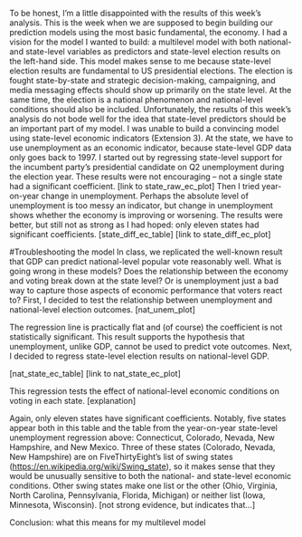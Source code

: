 To be honest, I’m a little disappointed with the results of this week’s analysis. This is the week when we are supposed to begin building our prediction models using the most basic fundamental, the economy. I had a vision for the model I wanted to build: a multilevel model with both national- and state-level variables as predictors and state-level election results on the left-hand side. This model makes sense to me because state-level election results are fundamental to US presidential elections. The election is fought state-by-state and strategic decision-making, campaigning, and media messaging effects should show up primarily on the state level. At the same time, the election is a national phenomenon and national-level conditions should also be included.
Unfortunately, the results of this week’s analysis do not bode well for the idea that state-level predictors should be an important part of my model. I was unable to build a convincing model using state-level economic indicators (Extension 3). At the state, we have to use unemployment as an economic indicator, because state-level GDP data only goes back to 1997. I started out by regressing state-level support for the incumbent party’s presidential candidate on Q2 unemployment during the election year. These results were not encouraging – not a single state had a significant coefficient. [link to state_raw_ec_plot]
Then I tried year-on-year change in unemployment. Perhaps the absolute level of unemployment is too messy an indicator, but change in unemployment shows whether the economy is improving or worsening. The results were better, but still not as strong as I had hoped: only eleven states had significant coefficients.
[state_diff_ec_table]
[link to state_diff_ec_plot]

#Troubleshooting the model
In class, we replicated the well-known result that GDP can predict national-level popular vote reasonably well. What is going wrong in these models? Does the relationship between the economy and voting break down at the state level? Or is unemployment just a bad way to capture those aspects of economic performance that voters react to? 
First, I decided to test the relationship between unemployment and national-level election outcomes. 
[nat_unem_plot]

The regression line is practically flat and (of course) the coefficient is not statistically significant. This result supports the hypothesis that unemployment, unlike GDP, cannot be used to predict vote outcomes. Next, I decided to regress state-level election results on national-level GDP.

[nat_state_ec_table]
[link to nat_state_ec_plot]

This regression tests the effect of national-level economic conditions on voting in each state. [explanation]


Again, only eleven states have significant coefficients. Notably, five states appear both in this table and the table from the year-on-year state-level unemployment regression above: Connecticut, Colorado, Nevada, New Hampshire, and New Mexico. Three of these states (Colorado, Nevada, New Hampshire) are on FiveThirtyEight’s list of swing states (https://en.wikipedia.org/wiki/Swing_state), so it makes sense that they would be unusually sensitive to both the national- and state-level economic conditions. Other swing states make one list or the other (Ohio, Virginia, North Carolina, Pennsylvania, Florida, Michigan) or neither list (Iowa, Minnesota, Wisconsin). 
[not strong evidence, but indicates that…]

Conclusion: what this means for my multilevel model
